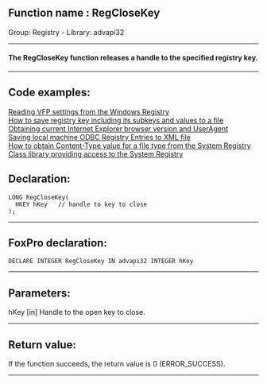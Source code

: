 
## Function name : RegCloseKey
Group: Registry - Library: advapi32    
***  


#### The RegCloseKey function releases a handle to the specified registry key.
***  


## Code examples:
[Reading VFP settings from the Windows Registry](../../samples/sample_131.md)  
[How to save registry key including its subkeys and values to a file](../../samples/sample_135.md)  
[Obtaining current Internet Explorer browser version and UserAgent](../../samples/sample_142.md)  
[Saving local machine ODBC Registry Entries to XML file](../../samples/sample_379.md)  
[How to obtain Content-Type value for a file type from the System Registry](../../samples/sample_468.md)  
[Class library providing access to the System Registry](../../samples/sample_472.md)  

## Declaration:
```foxpro  
LONG RegCloseKey(
  HKEY hKey   // handle to key to close
);  
```  
***  


## FoxPro declaration:
```foxpro  
DECLARE INTEGER RegCloseKey IN advapi32 INTEGER hKey  
```  
***  


## Parameters:
hKey 
[in] Handle to the open key to close.  
***  


## Return value:
If the function succeeds, the return value is 0 (ERROR_SUCCESS).  
***  

